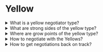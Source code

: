 # Yellow

<details>
  <summary>What is a yellow negotiator type?</summary>

Focused on relationships and active bihaviour - inducement type. They are optimistic and cheerful innovators who easily win over others.

**Motivators:** People, Releationships, Interest.

**Main question:** Who will I work with?

**Style:** Inspiring, persuasive, emotional.

</details>

<details>
  <summary>What are strong sides of the yellow type?</summary>

1. Work with optimism and enthusiasm, they easily experience difficulties;
2. React quickly;
3. Know how to convince and motivate people;
4. Emotionally involved in negotiations and work;
5. Make creative decisions;
6. Be able to communicate and find a common language with different people.

</details>

<details>
  <summary>Where are grow points of the yellow type?</summary>

1. Quickly get tired of routine tasks;
2. Make decisions impulsively and emotionally;
3. Be too talkative;
4. Behave self-confidently, often unrealistic in assessing people and tasks;
5. Show inattention to details and inconsistency in actions, not bringing the task to the end.

</details>

<details>
  <summary>How to negotiate with the Yellows?</summary>

1. Be open and friendly with them. Try to laugh at their jokes more often and joke yourself;
2. Be prepared to keep up the conversation on abstract topics;
3. Try to carefully return the interlocutor to the meeting agenda;
4. Create a "wow effect", try to "sell" the idea on an emotional level: emphasize the innovativeness and originality of the solution;
5. Let's have less details during negotiations. It is better to state them in writing at the end of the meeting;
6. Record agreements clearly at the end of the meeting;
7. Help Yellows realistically estimate timelines and resources.

</details>

<details>
  <summary>How to get negotiations back on track?</summary>

1. Demonstrate that Yellow is a valuable specialist for the team;
2. Give him room to maneuver;
3. Switch it to other goals and tasks.

</details>
